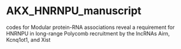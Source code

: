 # AKX_HNRNPU_manuscript
codes for Modular protein-RNA associations reveal a requirement for HNRNPU in long-range Polycomb recruitment by the lncRNAs Airn, Kcnq1ot1, and Xist
